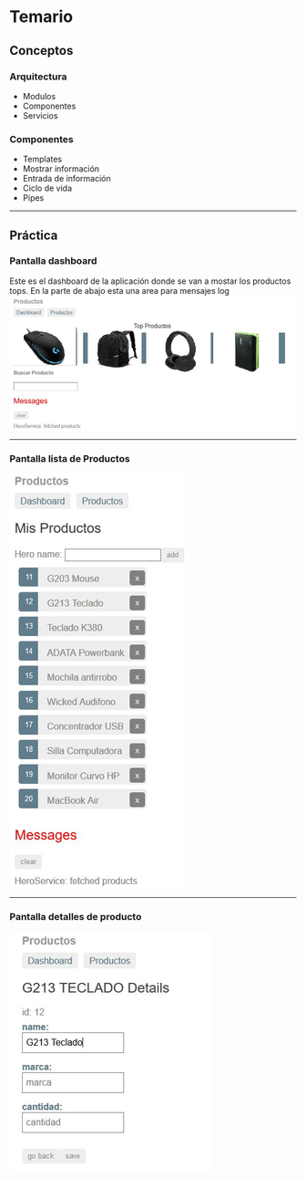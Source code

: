 #  Temario


## Conceptos  
### Arquitectura
* Modulos
* Componentes
* Servicios

### Componentes
* Templates
* Mostrar información
* Entrada de información
* Ciclo de vida
* Pipes
____
## Práctica
### Pantalla dashboard
Este es el dashboard de la aplicación donde se van a mostar los productos tops. En la parte de abajo esta una area para mensajes log
![DashBoard](https://github.com/Turtugilla/Ionic-CDIS/blob/master/Angular/imagenes/dashboard-products.JPG)
____
### Pantalla lista de Productos 
![DashBoard](https://github.com/Turtugilla/Ionic-CDIS/blob/master/Angular/imagenes/list-products.JPG)
____
### Pantalla detalles de producto 
![DashBoard](https://github.com/Turtugilla/Ionic-CDIS/blob/master/Angular/imagenes/details.JPG)








